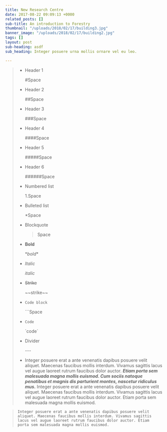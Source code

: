 ```yaml
---
title: New Research Centre
date: 2017-08-22 09:09:13 +0000
related_posts: []
sub-title: An introduction to Forestry
thumbnail: "/uploads/2018/02/17/building3.jpg"
banner_image: "/uploads/2018/02/17/building2.jpg"
tags: []
layout: post
sub-heading: asdf
sub_heading: Integer posuere urna mollis ornare vel eu leo.

---
```

> * Header 1
>
>   \#Space
> * Header 2
>
>   \##Space
> * Header 3
>
>   \###Space
> * Header 4
>
>   \####Space
> * Header 5
>
>   \#####Space
> * Header 6
>
>   \######Space
> * Numbered list
>
>   1\.Space
> * Bulleted list
>
>   \*Space
> * Blockquote
>
>   >Space
> * **Bold**
>
>   \**bold**
> * _Italic_
>
>   _italic_
> * ~~Strike~~
>
>   \~\~strike\~\~
> * `Code block`
>
>   \`\`\`Space
> * `Code`
>
>   \`code\`
> * Divider
>
>   \---
>
>
> * Integer posuere erat a ante venenatis dapibus posuere velit aliquet. Maecenas faucibus mollis interdum. Vivamus sagittis lacus vel augue laoreet rutrum faucibus dolor auctor. **_Etiam porta sem malesuada magna mollis euismod. Cum sociis natoque penatibus et magnis dis parturient montes, nascetur ridiculus mus._** Integer posuere erat a ante venenatis dapibus posuere velit aliquet. Maecenas faucibus mollis interdum. Vivamus sagittis lacus vel augue laoreet rutrum faucibus dolor auctor. Etiam porta sem malesuada magna mollis euismod.

>     Integer posuere erat a ante venenatis dapibus posuere velit aliquet. Maecenas faucibus mollis interdum. Vivamus sagittis lacus vel augue laoreet rutrum faucibus dolor auctor. Etiam porta sem malesuada magna mollis euismod.